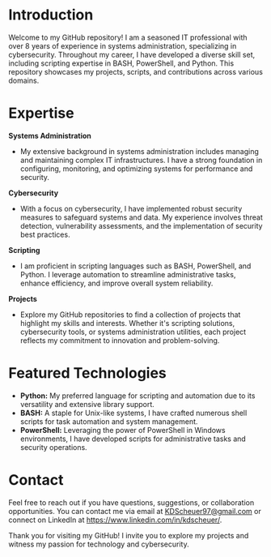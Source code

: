 # **Introduction**
Welcome to my GitHub repository! I am a seasoned IT professional with over 8 years of experience in systems administration, specializing in cybersecurity. Throughout my career, I have developed a diverse skill set, including scripting expertise in BASH, PowerShell, and Python. This repository showcases my projects, scripts, and contributions across various domains.

# **Expertise**
**Systems Administration**
 - My extensive background in systems administration includes managing and maintaining complex IT infrastructures. I have a strong foundation in configuring, monitoring, and optimizing systems for performance and security.

**Cybersecurity**
 - With a focus on cybersecurity, I have implemented robust security measures to safeguard systems and data. My experience involves threat detection, vulnerability assessments, and the implementation of security best practices.

**Scripting**
 - I am proficient in scripting languages such as BASH, PowerShell, and Python. I leverage automation to streamline administrative tasks, enhance efficiency, and improve overall system reliability.

**Projects**
 - Explore my GitHub repositories to find a collection of projects that highlight my skills and interests. Whether it's scripting solutions, cybersecurity tools, or systems administration utilities, each project reflects my commitment to innovation and problem-solving.

# **Featured Technologies**
 - **Python:** My preferred language for scripting and automation due to its versatility and extensive library support.
 - **BASH:** A staple for Unix-like systems, I have crafted numerous shell scripts for task automation and system management.
 - **PowerShell:** Leveraging the power of PowerShell in Windows environments, I have developed scripts for administrative tasks and security operations.

# **Contact**
Feel free to reach out if you have questions, suggestions, or collaboration opportunities. You can contact me via email at KDScheuer97@gmail.com or connect on LinkedIn at https://www.linkedin.com/in/kdscheuer/.

Thank you for visiting my GitHub! I invite you to explore my projects and witness my passion for technology and cybersecurity.
